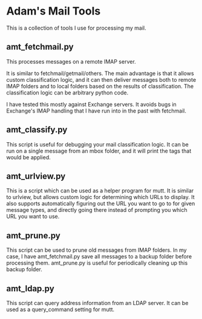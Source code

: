 # Adam's Mail Tools

This is a collection of tools I use for processing my mail.

amt_fetchmail.py
-----------------

This processes messages on a remote IMAP server.

It is similar to fetchmail/getmail/others.  The main advantage is that it
allows custom classification logic, and it can then deliver messages both to
remote IMAP folders and to local folders based on the results of
classification.  The classification logic can be arbitrary python code.

I have tested this mostly against Exchange servers.  It avoids bugs in
Exchange's IMAP handling that I have run into in the past with fetchmail.

amt_classify.py
---------------

This script is useful for debugging your mail classification logic.  It can be
run on a single message from an mbox folder, and it will print the tags that
would be applied.

amt_urlview.py
--------------

This is a script which can be used as a helper program for mutt.  It is similar
to urlview, but allows custom logic for determining which URLs to display.  It
also supports automatically figuring out the URL you want to go to for given
message types, and directly going there instead of prompting you which URL you
want to use.

amt_prune.py
------------

This script can be used to prune old messages from IMAP folders.  In my case, I
have amt_fetchmail.py save all messages to a backup folder before processing
them.  amt_prune.py is useful for periodically cleaning up this backup folder.

amt_ldap.py
-----------

This script can query address information from an LDAP server.  It can be used
as a query_command setting for mutt.
